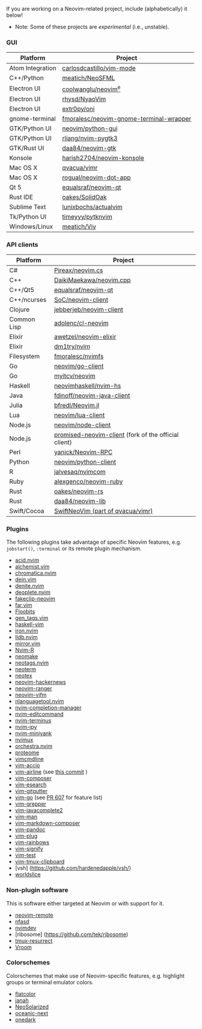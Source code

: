 If you are working on a Neovim-related project, include (alphabetically) it below!

- Note: Some of these projects are _experimental_ (i.e., unstable).

### GUI

| Platform         | Project                                                                 |
|------------------|-------------------------------------------------------------------------|
| Atom Integration | [carlosdcastillo/vim-mode](https://github.com/carlosdcastillo/vim-mode) |
| C++/Python       | [meatich/NeoSFML](https://github.com/meatich/NeoSFML)                   |
| Electron UI      | [coolwanglu/neovim<sup>e</sup>](https://github.com/coolwanglu/neovim-e) |
| Electron UI      | [rhysd/NyaoVim](https://github.com/rhysd/NyaoVim)                       |
| Electron UI      | [extr0py/oni](https://github.com/extr0py/oni)                           |
| gnome-terminal   | [fmoralesc/neovim-gnome-terminal-wrapper](https://github.com/fmoralesc/neovim-gnome-terminal-wrapper) |
| GTK/Python UI    | [neovim/python-gui](https://github.com/neovim/python-gui)               |
| GTK/Python UI    | [rliang/nvim-pygtk3](https://github.com/rliang/nvim-pygtk3)             |
| GTK/Rust UI      | [daa84/neovim-gtk](https://github.com/daa84/neovim-gtk)                 |
| Konsole          | [harish2704/neovim-konsole](https://github.com/harish2704/neovim-konsole) |
| Mac OS X         | [qvacua/vimr](https://github.com/qvacua/vimr)                           |
| Mac OS X         | [rogual/neovim-dot-app](https://github.com/rogual/neovim-dot-app)       |
| Qt 5             | [equalsraf/neovim-qt](https://github.com/equalsraf/neovim-qt)           |
| Rust IDE         | [oakes/SolidOak](https://github.com/oakes/SolidOak)                     |
| Sublime Text     | [lunixbochs/actualvim](https://github.com/lunixbochs/actualvim)         |
| Tk/Python UI     | [timeyyy/pytknvim](https://github.com/timeyyy/pytknvim)                 |
| Windows/Linux    | [meatich/Viy](https://github.com/meatich/Viy)                           |

### API clients

| Platform    | Project                                                                              |
|-------------|--------------------------------------------------------------------------------------|
| C#          | [Pireax/neovim.cs](https://github.com/Pireax/neovim.cs)                              |
| C++         | [DaikiMaekawa/neovim.cpp](https://github.com/DaikiMaekawa/neovim.cpp)                |
| C++/Qt5     | [equalsraf/neovim-qt](https://github.com/equalsraf/neovim-qt)                        |
| C++/ncurses | [SoC/neovim-client](https://github.com/splinterofchaos/neovim-cpp-client-experiment) |
| Clojure     | [jebberjeb/neovim-client](https://github.com/jebberjeb/neovim-client)                |
| Common Lisp | [adolenc/cl-neovim](https://github.com/adolenc/cl-neovim)                            |
| Elixir      | [awetzel/neovim-elixir](https://github.com/awetzel/neovim-elixir)                    |
| Elixir      | [dm1try/nvim](https://github.com/dm1try/nvim)                    |
| Filesystem  | [fmoralesc/nvimfs](https://github.com/fmoralesc/nvimfs)                              |
| Go          | [neovim/go-client](https://github.com/neovim/go-client)                              |
| Go          | [myitcv/neovim](https://github.com/myitcv/neovim)                                    |
| Haskell     | [neovimhaskell/nvim-hs](https://github.com/neovimhaskell/nvim-hs)                    |
| Java        | [fdinoff/neovim-java-client](https://github.com/fdinoff/neovim-java-client)          |
| Julia       | [bfredl/Neovim.jl](https://github.com/bfredl/Neovim.jl)                              |
| Lua         | [neovim/lua-client](https://github.com/neovim/lua-client)                            |
| Node.js     | [neovim/node-client](https://github.com/neovim/node-client)                          |
| Node.js     | [promised-neovim-client](https://github.com/rhysd/promised-neovim-client) (fork of the official client) |
| Perl        | [yanick/Neovim-RPC](https://github.com/yanick/Neovim-RPC)                            |
| Python      | [neovim/python-client](https://github.com/neovim/python-client)                      |
| R           | [jalvesaq/nvimcom](https://github.com/jalvesaq/nvimcom)                              |
| Ruby        | [alexgenco/neovim-ruby](https://github.com/alexgenco/neovim-ruby)                    |
| Rust        | [oakes/neovim-rs](https://github.com/oakes/neovim-rs)                                |
| Rust        | [daa84/neovim-lib](https://github.com/daa84/neovim-lib)                              |
| Swift/Cocoa | [SwiftNeoVim (part of qvacua/vimr)](https://github.com/qvacua/vimr/wiki/SwiftNeoVim-Framework) |

### Plugins

The following plugins take advantage of specific Neovim features, e.g. `jobstart()`, `:terminal` or its remote plugin mechanism.

- [acid.nvim](https://github.com/hkupty/acid.nvim)
- [alchemist.vim](https://github.com/slashmili/alchemist.vim)
- [chromatica.nvim](https://github.com/arakashic/chromatica.nvim)
- [dein.vim](https://github.com/Shougo/dein.vim)
- [denite.nvim](https://github.com/Shougo/denite.nvim)
- [deoplete.nvim](https://github.com/Shougo/deoplete.nvim)
- [fakeclip-neovim](https://github.com/cazador481/fakeclip.neovim)
- [far.vim](https://github.com/brooth/far.vim)
- [Floobits](https://github.com/Floobits/floobits-neovim)
- [gen_tags.vim](https://github.com/jsfaint/gen_tags.vim)
- [haskell-vim](https://github.com/neovimhaskell/haskell-vim)
- [iron.nvim](https://github.com/hkupty/iron.nvim)
- [lldb.nvim](https://github.com/critiqjo/lldb.nvim)
- [mirror.vim](https://github.com/zenbro/mirror.vim)
- [Nvim-R](https://github.com/jalvesaq/Nvim-R)
- [neomake](https://github.com/benekastah/neomake)
- [neotags.nvim](https://github.com/c0r73x/neotags.nvim)
- [neoterm](https://github.com/kassio/neoterm)
- [neotex](https://github.com/donRaphaco/neotex)
- [neovim-hackernews](https://github.com/dpzmick/neovim-hackernews)
- [neovim-ranger](https://github.com/airodactyl/neovim-ranger)
- [neovim-vifm](https://github.com/vifm/neovim-vifm)
- [nlanguagetool.nvim](https://github.com/fmoralesc/nlanguagetool.nvim)
- [nvim-completion-manager](https://github.com/roxma/nvim-completion-manager)
- [nvim-editcommand](https://github.com/brettanomyces/nvim-editcommand)
- [nvim-terminus](https://github.com/brettanomyces/nvim-terminus)
- [nvim-ipy](https://github.com/bfredl/nvim-ipy)
- [nvim-miniyank](https://github.com/bfredl/nvim-miniyank)
- [nvimux](https://github.com/hkupty/nvimux)
- [orchestra.nvim](https://github.com/timeyyy/orchestra.nvim)
- [proteome](https://github.com/tek/proteome.nvim)
- [vimcmdline](https://github.com/jalvesaq/vimcmdline)
- [vim-accio](https://github.com/pgdouyon/vim-accio)
- [vim-airline](https://github.com/vim-airline/vim-airline) (see [this commit](https://github.com/vim-airline/vim-airline/commit/ef3746d02266c4630e2658ad2302b266f53a0434) )
- [vim-composer](https://github.com/noahfrederick/vim-composer)
- [vim-esearch](https://github.com/eugen0329/vim-esearch)
- [vim-gitgutter](https://github.com/airblade/vim-gitgutter)
- [vim-go](https://github.com/fatih/vim-go) (see [PR 607](https://github.com/fatih/vim-go/pull/607) for feature list)
- [vim-grepper](https://github.com/mhinz/vim-grepper)
- [vim-javacomplete2](https://github.com/artur-shaik/vim-javacomplete2)
- [vim-man](https://github.com/bruno-/vim-man)
- [vim-markdown-composer](https://github.com/euclio/vim-markdown-composer)
- [vim-pandoc](https://github.com/vim-pandoc/vim-pandoc)
- [vim-plug](https://github.com/junegunn/vim-plug)
- [vim-rainbows](https://github.com/nfischer/vim-rainbows)
- [vim-signify](https://github.com/mhinz/vim-signify)
- [vim-test](https://github.com/janko-m/vim-test)
- [vim-tmux-clipboard](https://github.com/roxma/vim-tmux-clipboard)
- [vsh] (https://github.com/hardenedapple/vsh/)
- [worldslice](https://github.com/fmoralesc/worldslice)

### Non-plugin software

This is software either targeted at Neovim or with support for it.

- [neovim-remote](https://github.com/mhinz/neovim-remote)
- [nfasd](https://github.com/haifengkao/nfasd)
- [nvimdev](https://github.com/tweekmonster/nvimdev.nvim)
- [ribosome] (https://github.com/tek/ribosome)
- [tmux-resurrect](https://github.com/tmux-plugins/tmux-resurrect)
- [Vroom](https://github.com/google/vroom)

### Colorschemes

Colorschemes that make use of Neovim-specific features, e.g. highlight groups or terminal emulator colors.

- [flatcolor](https://github.com/MaxSt/FlatColor)
- [janah](https://github.com/mhinz/vim-janah)
- [NeoSolarized](https://github.com/iCyMind/NeoSolarized)
- [oceanic-next](https://github.com/mhartington/oceanic-next)
- [onedark](https://github.com/joshdick/onedark.vim)
